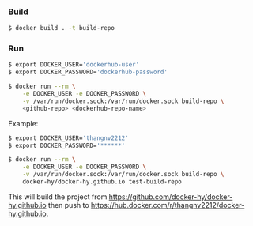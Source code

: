### Build
```bash
$ docker build . -t build-repo
```

### Run

```bash
$ export DOCKER_USER='dockerhub-user'
$ export DOCKER_PASSWORD='dockerhub-password'

$ docker run --rm \
    -e DOCKER_USER -e DOCKER_PASSWORD \
    -v /var/run/docker.sock:/var/run/docker.sock build-repo \
    <github-repo> <dockerhub-repo-name>
```

Example:
```bash
$ export DOCKER_USER='thangnv2212'
$ export DOCKER_PASSWORD='******'

$ docker run --rm \
    -e DOCKER_USER -e DOCKER_PASSWORD \
    -v /var/run/docker.sock:/var/run/docker.sock build-repo \
    docker-hy/docker-hy.github.io test-build-repo
```

This will build the project from https://github.com/docker-hy/docker-hy.github.io then push to https://hub.docker.com/r/thangnv2212/docker-hy.github.io.
